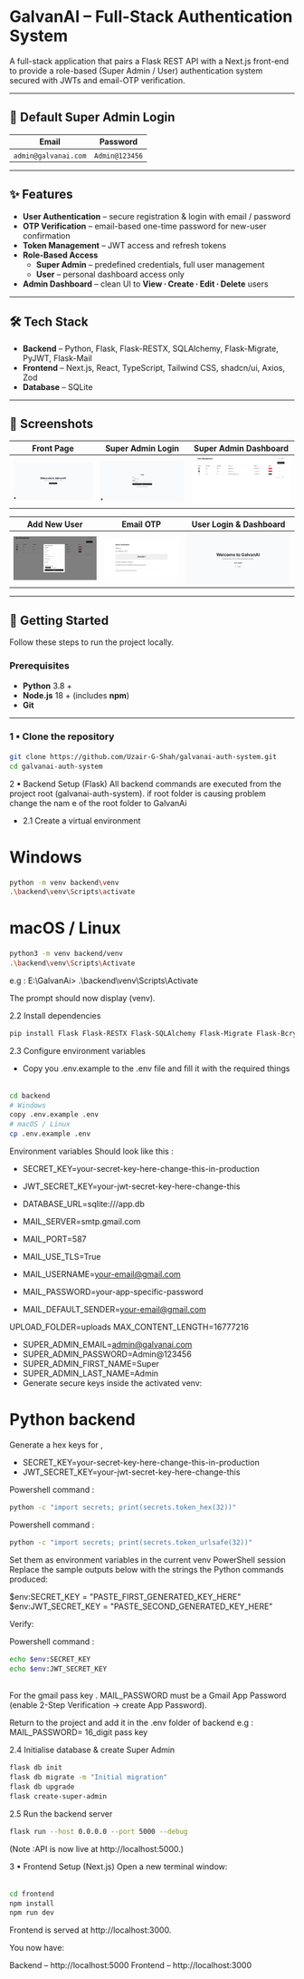 # GalvanAI – Full-Stack Authentication System

A full-stack application that pairs a Flask REST API with a Next.js front-end to provide a role-based (Super Admin / User) authentication system secured with JWTs and email-OTP verification.

---

## 🔑 Default Super Admin Login

| Email                    | Password      |
| ------------------------ | ------------- |
| `admin@galvanai.com` | `Admin@123456` |

---

## ✨ Features

* **User Authentication** – secure registration & login with email / password  
* **OTP Verification** – email-based one-time password for new-user confirmation  
* **Token Management** – JWT access and refresh tokens  
* **Role-Based Access**  
  * **Super Admin** – predefined credentials, full user management  
  * **User** – personal dashboard access only  
* **Admin Dashboard** – clean UI to **View ∙ Create ∙ Edit ∙ Delete** users  

---

## 🛠️ Tech Stack

* **Backend** – Python, Flask, Flask-RESTX, SQLAlchemy, Flask-Migrate, PyJWT, Flask-Mail  
* **Frontend** – Next.js, React, TypeScript, Tailwind CSS, shadcn/ui, Axios, Zod  
* **Database** – SQLite  

---

## 📸 Screenshots

| Front Page | Super Admin Login | Super Admin Dashboard |
| :---: | :---: | :---: |
| ![Front Page](screenshots/frontPage1.JPG) | ![Super Admin Login](screenshots/super_admin_login.JPG) | ![Super Admin Dashboard](screenshots/Super_dashBoard.JPG) |

| Add New User | Email OTP | User Login & Dashboard |
| :---: | :---: | :---: |
| ![Adding New User](screenshots/Adding_new_user.JPG) | ![Email Verification OTP](screenshots/email_verification.JPG) | ![User Dashboard](screenshots/user_dashboard.JPG) |

---

## 🚀 Getting Started

Follow these steps to run the project locally.

### Prerequisites

* **Python** 3.8 +  
* **Node.js** 18 + (includes **npm**)  
* **Git**

---

### 1 ▪ Clone the repository

```bash
git clone https://github.com/Uzair-G-Shah/galvanai-auth-system.git
cd galvanai-auth-system

```

2 ▪ Backend Setup (Flask)
All backend commands are executed from the project root (galvanai-auth-system).  if root folder is causing problem change the nam e of the root folder to GalvanAi 



- 2.1 Create a virtual environment




# Windows

```bash
python -m venv backend\venv
.\backend\venv\Scripts\activate
```
# macOS / Linux

```bash
python3 -m venv backend/venv
.\backend\venv\Scripts\Activate
```
e.g :  E:\GalvanAi> .\backend\venv\Scripts\Activate

The prompt should now display (venv).


2.2 Install dependencies
```bash
pip install Flask Flask-RESTX Flask-SQLAlchemy Flask-Migrate Flask-Bcrypt PyJWT python-dotenv Flask-CORS Pillow flask-mail
```


2.3 Configure environment variables
- Copy you .env.example to the .env file and fill it with the required things 
```bash

cd backend
# Windows
copy .env.example .env
# macOS / Linux
cp .env.example .env

```
Environment variables Should look like this : 

- SECRET_KEY=your-secret-key-here-change-this-in-production
- JWT_SECRET_KEY=your-jwt-secret-key-here-change-this
- DATABASE_URL=sqlite:///app.db

- MAIL_SERVER=smtp.gmail.com
- MAIL_PORT=587
- MAIL_USE_TLS=True
- MAIL_USERNAME=your-email@gmail.com
- MAIL_PASSWORD=your-app-specific-password
- MAIL_DEFAULT_SENDER=your-email@gmail.com

UPLOAD_FOLDER=uploads
MAX_CONTENT_LENGTH=16777216

- SUPER_ADMIN_EMAIL=admin@galvanai.com
- SUPER_ADMIN_PASSWORD=Admin@123456
- SUPER_ADMIN_FIRST_NAME=Super
- SUPER_ADMIN_LAST_NAME=Admin
- Generate secure keys inside the activated venv:


# Python backend 


Generate a hex keys for ,
- SECRET_KEY=your-secret-key-here-change-this-in-production
- JWT_SECRET_KEY=your-jwt-secret-key-here-change-this

Powershell command :
```bash
python -c "import secrets; print(secrets.token_hex(32))"
```
Powershell command :
```bash
python -c "import secrets; print(secrets.token_urlsafe(32))"
```

Set them as environment variables in the current venv PowerShell session
Replace the sample outputs below with the strings the Python commands produced:


$env:SECRET_KEY = "PASTE_FIRST_GENERATED_KEY_HERE"
$env:JWT_SECRET_KEY = "PASTE_SECOND_GENERATED_KEY_HERE"

Verify:

Powershell command :
```bash
echo $env:SECRET_KEY
echo $env:JWT_SECRET_KEY
 

```

For the gmail pass key .
MAIL_PASSWORD must be a Gmail App Password (enable 2-Step Verification → create App Password).

Return to the project and add it in the .env folder of backend e.g : MAIL_PASSWORD= 16_digit pass key



2.4 Initialise database & create Super Admin
```bash
flask db init
flask db migrate -m "Initial migration"
flask db upgrade
flask create-super-admin 

```
2.5 Run the backend server

```bash
flask run --host 0.0.0.0 --port 5000 --debug


```
(Note :API is now live at http://localhost:5000.)

3 ▪ Frontend Setup (Next.js)
Open a new terminal window:

```bash

cd frontend
npm install
npm run dev
```

Frontend is served at http://localhost:3000.

You now have:

Backend – http://localhost:5000
Frontend – http://localhost:3000

